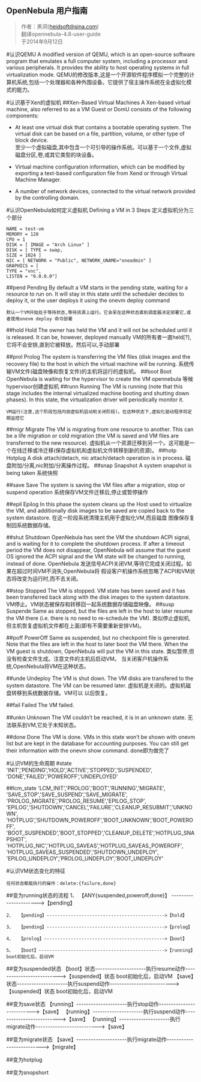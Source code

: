OpenNebula 用户指南 
--
> 作者：黑洞(heidsoft@sina.com)   
> 翻译opennebula-4.8-user-guide  
> 于2014年9月12日

#认识QEMU
	A modified version of QEMU, which is an open-source software program
	that emulates a full computer system, including a processor and various
	peripherals. It provides the ability to host operating systems in full virtualization mode.
	QEMU的修改版本,这是一个开源软件程序模拟一个完整的计算机系统,包括一个处理器和各种外围设备。它提供了宿主操作系统在全虚拟化模式的能力。

#认识基于Xen的虚拟机
##Xen-Based Virtual Machines
	A Xen-based virtual machine, also referred to as a VM Guest or DomU consists
	of the following components:

* At least one virtual disk that contains a bootable operating system. The
virtual disk can be based on a file, partition, volume, or other type of block
device.  
至少一个虚拟磁盘,其中包含一个可引导的操作系统。可以基于一个文件,虚拟磁盘分区,卷,或其它类型的块设备。

* Virtual machine configuration information, which can be modified by exporting a text-based configuration file from Xend or through Virtual Machine
Manager.

* A number of network devices, connected to the virtual network provided
by the controlling domain.


#认识OpenNebula如何定义虚拟机
	Defining a VM in 3 Steps 
	定义虚拟机分为三个部分


	NAME = test-vm
	MEMORY = 128
	CPU = 1
	DISK = [ IMAGE = "Arch Linux" ]
	DISK = [ TYPE = swap,
	SIZE = 1024 ]
	NIC = [ NETWORK = "Public", NETWORK_UNAME="oneadmin" ]
	GRAPHICS = [
	TYPE = "vnc",
	LISTEN = "0.0.0.0"]


##pend Pending
	By default a VM starts in the pending state, waiting for a resource to run on. It will stay in
	this state until the scheduler decides to deploy it, or the user deploys it using the onevm
	deploy command

	默认一个VM开始处于等待状态,等待资源上运行。它会呆在这种状态直到调度器决定部署它,或者使用onevm deploy 命令部署

##hold Hold
	The owner has held the VM and it will not be scheduled until it is released. It can be,
	however, deployed manually
	VM的所有者一直held[?],它将不会安排,直到它被释放。然后可以,手动部署

##prol Prolog 
	The system is transferring the VM files (disk images and the recovery file) to the host in
	which the virtual machine will be running.
	系统传输VM文件(磁盘映像和恢复文件)的主机将运行的虚拟机。
##boot Boot
	OpenNebula is waiting for the hypervisor to create the VM
	opennebula 等候hypervisor创建虚拟机
##runn Running 
	The VM is running (note that this stage includes the internal virtualized machine booting and shutting down phases). In this state, the virtualization driver will periodically monitor it.
	
	VM运行(注意,这个阶段包括内部虚拟机启动和关闭阶段)。在这种状态下,虚拟化驱动程序将定期监控它
##migr Migrate 
	The VM is migrating from one resource to another. This can be a life migration or cold
	migration (the VM is saved and VM files are transferred to the new resource).
	虚拟机从一个资源迁移到另一个。这可能是一个在线迁移或冷迁移(保存虚拟机和虚拟机文件转移到新的资源)。
##hotp Hotplug 
	A disk attach/detach, nic attach/detach operation is in process.
	磁盘附加/分离,nic附加/分离操作过程。
##snap Snapshot
	A system snapshot is being taken
	系统快照

##save Save
	The system is saving the VM files after a migration, stop or suspend operation
	系统保存VM文件迁移后,停止或暂停操作

##epil Epilog
	In this phase the system cleans up the Host used to virtualize the VM, and additionally disk
	images to be saved are copied back to the system datastore.
	在这一阶段系统清理主机用于虚拟化VM,而且磁盘
	图像保存复制回系统数据存储。

##shut Shutdown
	OpenNebula has sent the VM the shutdown ACPI signal, and is waiting for it to complete
	the shutdown process. If after a timeout period the VM does not disappear, OpenNebula will
	assume that the guest OS ignored the ACPI signal and the VM state will be changed to
	running, instead of done.
	OpenNebula 发送信号ACPI关闭VM,等待它完成关闭过程。如果在超过时间VM不消失,OpenNebula将
	假设客户机操作系统忽略了ACPI和VM状态将改变为运行时,而不去关闭。

##stop Stopped 
	The VM is stopped. VM state has been saved and it has been transferred back along with the
	disk images to the system datastore.
	VM停止。VM状态被保存和转移回一起系统数据存储磁盘映像。
##susp Suspende
	Same as stopped, but the files are left in the host to later resume the VM there (i.e. there is no need to re-schedule the VM).
	类似停止虚拟机,但主机恢复虚拟机文件都在上面(即有不需要重新安排VM)。

##poff PowerOff
	Same as suspended, but no checkpoint file is generated. Note that the files are left in the host to later boot the VM there.
	When the VM guest is shutdown, OpenNebula will put the VM in this state.
	类似暂停,但没有检查文件生成。注意文件的主机后启动VM。
	当关闭客户机操作系统,OpenNebula将VM在这种状态。

##unde Undeploy
	The VM is shut down. The VM disks are transfered to the system datastore. The VM can be
	resumed later.
	虚拟机是关闭的。虚拟机磁盘转移到系统数据存储。VM可以 以后恢复。

##fail Failed
	The VM failed.

##unkn Unknown 
	The VM couldn’t be reached, it is in an unknown state.
	无法联系到VM,它处于未知状态。

##done Done
	The VM is done. VMs in this state won’t be shown with onevm list but are kept in the
	database for accounting purposes. You can still get their information with the onevm show
	command.
	done即为做完了

#认识VM的生命周期
#state
	'INIT','PENDING','HOLD','ACTIVE','STOPPED','SUSPENDED',
	'DONE','FAILED','POWEROFF','UNDEPLOYED'

##lcm_state 
	'LCM_INIT','PROLOG','BOOT','RUNNING','MIGRATE',
	'SAVE_STOP','SAVE_SUSPEND','SAVE_MIGRATE',
	'PROLOG_MIGRATE','PROLOG_RESUME','EPILOG_STOP',
	'EPILOG','SHUTDOWN','CANCEL','FAILURE','CLEANUP_RESUBMIT','UNKNOWN',
	'HOTPLUG','SHUTDOWN_POWEROFF','BOOT_UNKNOWN','BOOT_POWEROFF',
	'BOOT_SUSPENDED','BOOT_STOPPED','CLEANUP_DELETE','HOTPLUG_SNAPSHOT',
	'HOTPLUG_NIC','HOTPLUG_SAVEAS','HOTPLUG_SAVEAS_POWEROFF',
	'HOTPLUG_SAVEAS_SUSPENDED','SHUTDOWN_UNDEPLOY',
	'EPILOG_UNDEPLOY','PROLOG_UNDEPLOY','BOOT_UNDEPLOY'


#认识VM状态变化的特征

	任何状态都能执行的操作：delete:{failure,done}

##变为running状态的流程
	1、	【ANY{suspended,poweroff,done}】 ---------------------->【pending】
		
	2、	【pending】-------------------------------------------->【hold】
		
	3、	【pending】-------------------------------------------->【prolog】
		
	4、	【prolog】--------------------------------------------->【boot】
		
	5、	【boot】----------------------------------------------->【running】   boot初始化后，启动VM
	


##变为suspended状态
	【boot】状态---------------------执行resume动作-------------------------->【suspended】状态   boot初始化后，启动VM
	【save】状态---------------------执行suspend动作-------------------------->【suspended】状态   boot初始化后，启动VM


##变为save状态
	【running】---------------------执行stop动作-------------------------->【save】
	【running】---------------------执行suspend动作-------------------------->【save】
	【running】---------------------执行migrate动作-------------------------->【save】

##变为migrate状态
	【save】---------------------执行migrate动作-------------------------->【migrate】

##变为hotplug

##变为snopshort
